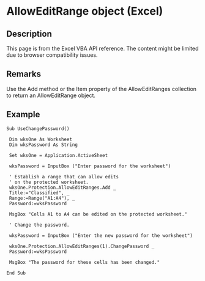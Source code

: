# AllowEditRange object (Excel)

## Description
This page is from the Excel VBA API reference. The content might be limited due to browser compatibility issues.

## Remarks
Use the Add method or the Item property of the AllowEditRanges collection to return an AllowEditRange object.

## Example
```vba
Sub UseChangePassword() 
 
 Dim wksOne As Worksheet 
 Dim wksPassword As String 
 
 Set wksOne = Application.ActiveSheet 
 
 wksPassword = InputBox ("Enter password for the worksheet") 
 
 ' Establish a range that can allow edits 
 ' on the protected worksheet. 
 wksOne.Protection.AllowEditRanges.Add _ 
 Title:="Classified", _ 
 Range:=Range("A1:A4"), _ 
 Password:=wksPassword 
 
 MsgBox "Cells A1 to A4 can be edited on the protected worksheet." 
 
 ' Change the password. 
 
 wksPassword = InputBox ("Enter the new password for the worksheet") 
 
 wksOne.Protection.AllowEditRanges(1).ChangePassword _ 
 Password:=wksPassword 
 
 MsgBox "The password for these cells has been changed." 
 
End Sub
```

